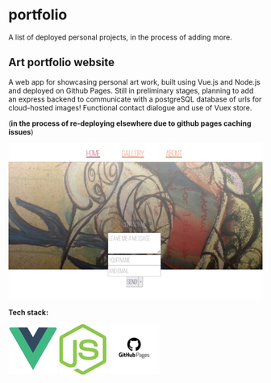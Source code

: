 # portfolio
A list of deployed personal projects, in the process of adding more.

## Art portfolio website
A web app for showcasing personal art work, built using Vue.js and Node.js and deployed on Github Pages.
Still in preliminary stages, planning to add an express backend to communicate with a postgreSQL database of urls for cloud-hosted images!
Functional contact dialogue and use of Vuex store.

(**in the process of re-deploying elsewhere due to github pages caching issues**)

![artsite landing page](https://github.com/TortoiseLeaf/portfolio/blob/main/img/artsite.png?raw=true)

**Tech stack:**

![vue.js](https://github.com/TortoiseLeaf/portfolio/blob/main/img/vuejs.png) ![node.js](https://github.com/TortoiseLeaf/portfolio/blob/main/img/nodejs.png) ![github-pages](https://github.com/TortoiseLeaf/portfolio/blob/main/img/github-pages.png?raw=true)

